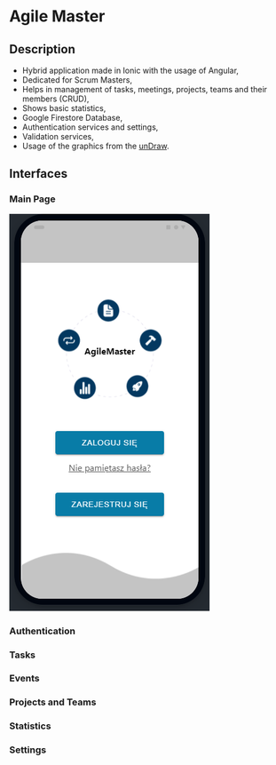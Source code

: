 # Agile Master
## Description
- Hybrid application made in Ionic with the usage of Angular,
- Dedicated for Scrum Masters,
- Helps in management of tasks, meetings, projects, teams and their members (CRUD),
- Shows basic statistics,
- Google Firestore Database,
- Authentication services and settings,
- Validation services,
- Usage of the graphics from the [unDraw](https://undraw.co/illustrations).

## Interfaces
### Main Page
![mainPage](https://github.com/KarolinaLewinska/AgileMaster/blob/master/Interfaces/mainPage.PNG)

### Authentication
### Tasks
### Events
### Projects and Teams
### Statistics
### Settings

